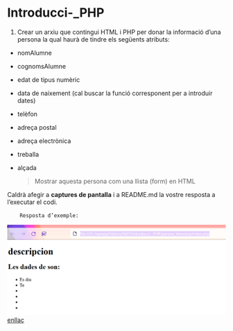 # Introducci-_PHP
1.  Crear un arxiu que contingui HTML i PHP per donar la informació d’una persona la qual haurà de tindre els següents atributs:

* nomAlumne
* cognomsAlumne
* edat de tipus numèric
* data de naixement (cal buscar la funció corresponent per a introduir dates)
* telèfon
* adreça postal
* adreça electrònica
* treballa
* alçada
	
    >Mostrar aquesta persona com una llista (form) en HTML

Caldrà afegir a **captures de pantalla** i a README.md la vostre resposta a l’executar el codi.

        Resposta d’exemple:
![nom_archivo](./img/01_introduccion_php.png)       
[enllaç](file:///C:/xampp/htdocs/M07/Introducci-_PHP/person_Veronica/index.php)


